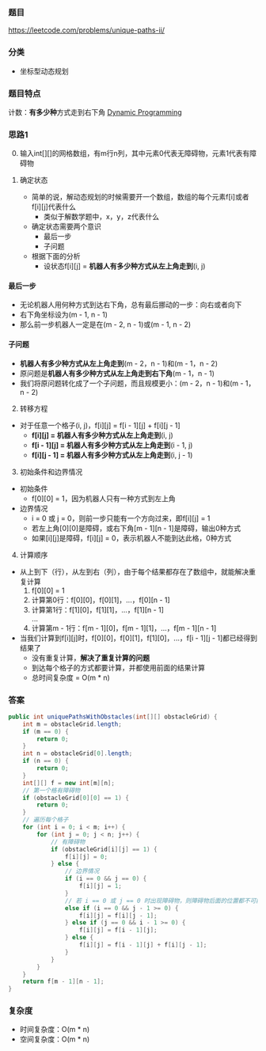 ### 题目
https://leetcode.com/problems/unique-paths-ii/

### 分类
* 坐标型动态规划

### 题目特点
计数：**有多少种**方式走到右下角 [Dynamic Programming](https://github.com/HolmesJJ/CS2040S-Data-Structures-and-Algorithms/wiki/Dynamic-Programming)

### 思路1
0. 输入int[][]的网格数组，有m行n列，其中元素0代表无障碍物，元素1代表有障碍物

1. 确定状态
    * 简单的说，解动态规划的时候需要开一个数组，数组的每个元素f[i]或者f[i][j]代表什么
        * 类似于解数学题中，x，y，z代表什么  
    * 确定状态需要两个意识
        * 最后一步
        * 子问题
    * 根据下面的分析
        * 设状态f[i][j] = **机器人有多少种方式从左上角走到**(i, j)

#### 最后一步
* 无论机器人用何种方式到达右下角，总有最后挪动的一步：向右或者向下
* 右下角坐标设为(m - 1, n - 1)
* 那么前一步机器人一定是在(m - 2, n - 1)或(m - 1, n - 2)

#### 子问题
* **机器人有多少种方式从左上角走到**(m - 2，n - 1)和(m - 1，n - 2)
* 原问题是**机器人有多少种方式从左上角走到右下角**(m - 1，n - 1)
* 我们将原问题转化成了一个子问题，而且规模更小：(m - 2，n - 1)和(m - 1，n - 2)

2. 转移方程
* 对于任意一个格子(i, j)，f[i][j] = f[i - 1][j] + f[i][j - 1]
    * **f[i][j] = 机器人有多少种方式从左上角走到**(i, j)
    * **f[i - 1][j] = 机器人有多少种方式从左上角走到**(i - 1, j)
    * **f[i][j - 1] = 机器人有多少种方式从左上角走到**(i, j - 1)

3. 初始条件和边界情况
* 初始条件
    * f[0][0] = 1，因为机器人只有一种方式到左上角
* 边界情况
    * i = 0 或 j = 0，则前一步只能有一个方向过来，即f[i][j] = 1
    * 若左上角[0][0]是障碍，或右下角[m - 1][n - 1]是障碍，输出0种方式
    * 如果[i][j]是障碍，f[i][j] = 0，表示机器人不能到达此格，0种方式

4. 计算顺序
* 从上到下（行），从左到右（列），由于每个结果都存在了数组中，就能解决重复计算
    1. f[0][0] = 1
    2. 计算第0行：f[0][0]，f[0][1]，...，f[0][n - 1]
    3. 计算第1行：f[1][0]，f[1][1]，...，f[1][n - 1]
    <br>...<br>
    4. 计算第m - 1行：f[m - 1][0]，f[m - 1][1]，...，f[m - 1][n - 1]
* 当我们计算到f[i][j]时，f[0][0]，f[0][1]，f[1][0]，...，f[i - 1][j - 1]都已经得到结果了
    * 没有重复计算，**解决了重复计算的问题**
    * 到达每个格子的方式都要计算，并都使用前面的结果计算
    * 总时间复杂度 = O(m * n)

### 答案
```java
public int uniquePathsWithObstacles(int[][] obstacleGrid) {
    int m = obstacleGrid.length;
    if (m == 0) {
        return 0;
    }
    int n = obstacleGrid[0].length;
    if (n == 0) {
        return 0;
    }
    int[][] f = new int[m][n];
    // 第一个格有障碍物
    if (obstacleGrid[0][0] == 1) {
        return 0;
    }
    // 遍历每个格子
    for (int i = 0; i < m; i++) {
        for (int j = 0; j < n; j++) {
            // 有障碍物
            if (obstacleGrid[i][j] == 1) {
                f[i][j] = 0;
            } else {
                // 边界情况
                if (i == 0 && j == 0) {
                    f[i][j] = 1;
                } 
                // 若 i == 0 或 j == 0 时出现障碍物，则障碍物后面的位置都不可能到达
                else if (i == 0 && j - 1 >= 0) {
                    f[i][j] = f[i][j - 1];
                } else if (j == 0 && i - 1 >= 0) {
                    f[i][j] = f[i - 1][j];
                } else {
                    f[i][j] = f[i - 1][j] + f[i][j - 1];
                }
            }
        }
    }
    return f[m - 1][n - 1];
}
```

### 复杂度
* 时间复杂度：O(m * n)
* 空间复杂度：O(m * n)
